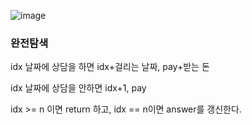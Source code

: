 ![image](https://user-images.githubusercontent.com/33195517/192412137-432267de-7260-4cd0-8188-c2de98ac28bd.png)

### 완전탐색

idx 날짜에 상담을 하면 idx+걸리는 날짜, pay+받는 돈

idx 날짜에 상담을 안하면 idx+1, pay

idx >= n 이면 return 하고, idx == n이면 answer를 갱신한다.

